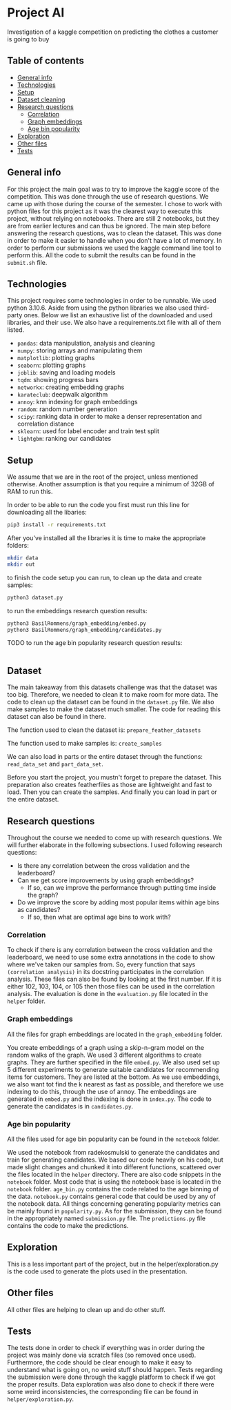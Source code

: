 # Project AI

Investigation of a kaggle competition on predicting the clothes a customer is
going to buy

## Table of contents

* [General info](#general-info)
* [Technologies](#technologies)
* [Setup](#setup)
* [Dataset cleaning](#dataset-cleaning)
* [Research questions](#research-questions)
    * [Correlation](#correlation)
    * [Graph embeddings](#graph-embeddings)
    * [Age bin popularity](#age-bin-popularity)
* [Exploration](#exploration)
* [Other files](#other-files)
* [Tests](#tests)

## General info

For this project the main goal was to try to improve the kaggle score of the
competition. This was done through the use of research questions. We came up
with those during the course of the semester. I chose to work with python files
for this project as it was the clearest way to execute this project, without
relying on notebooks. There are still 2 notebooks, but they are from earlier
lectures and can thus be ignored. The main step before answering the research
questions, was to clean the dataset. This was done in order to make it easier to
handle when you don't have a lot of memory. In order to perform our submissions
we used the kaggle command line tool to perform this. All the code to submit the
results can be found in the `submit.sh` file.

## Technologies

This project requires some technologies in order to be runnable. We used python
3.10.6. Aside from using the python libraries we also used third-party ones.
Below we list an exhaustive list of the downloaded and used libraries, and their
use. We also have a requirements.txt file with all of them listed.

* `pandas`: data manipulation, analysis and cleaning
* `numpy`: storing arrays and manipulating them
* `matplotlib`: plotting graphs
* `seaborn`: plotting graphs
* `joblib`: saving and loading models
* `tqdm`: showing progress bars
* `networkx`: creating embedding graphs
* `karateclub`: deepwalk algorithm
* `annoy`: knn indexing for graph embeddings
* `random`: random number generation
* `scipy`: ranking data in order to make a denser representation and correlation
  distance
* `sklearn`: used for label encoder and train test split
* `lightgbm`: ranking our candidates

## Setup

We assume that we are in the root of the project, unless mentioned otherwise.
Another assumption is that you require a minimum of 32GB of RAM to run this.

In order to be able to run the code you first must run this line for downloading
all the libaries:

```bash
pip3 install -r requirements.txt
```

After you've installed all the libraries it is time to make the appropriate
folders:

```bash
mkdir data
mkdir out
```

to finish the code setup you can run, to clean up the data and create samples:

```bash
python3 dataset.py
```

to run the embeddings research question results:

```bash
python3 BasilRommens/graph_embedding/embed.py
python3 BasilRommens/graph_embedding/candidates.py
```

TODO
to run the age bin popularity research question results:

```bash
```

## Dataset

The main takeaway from this datasets challenge was that the dataset was too big.
Therefore, we needed to clean it to make room for more data. The code to clean
up the dataset can be found in the `dataset.py` file. We also make samples to
make the dataset much smaller. The code for reading this dataset can also be
found in there.

The function used to clean the dataset is: `prepare_feather_datasets`

The function used to make samples is: `create_samples`

We can also load in parts or the entire dataset through the functions:
`read_data_set` and `part_data_set`.

Before you start the project, you mustn't forget to prepare the dataset. This
preparation also creates featherfiles as those are lightweight and fast to load.
Then you can create the samples. And finally you can load in part or the entire
dataset.

## Research questions

Throughout the course we needed to come up with research questions. We will
further elaborate in the following subsections. I used following research
questions:

* Is there any correlation between the cross validation and the leaderboard?
* Can we get score improvements by using graph embeddings?
    * If so, can we improve the performance through putting time inside the
      graph?
* Do we improve the score by adding most popular items within age bins as
  candidates?
    * If so, then what are optimal age bins to work with?

### Correlation

To check if there is any correlation between the cross validation and the
leaderboard, we need to use some extra annotations in the code to show where
we've taken our samples from. So, every function that
says `(correlation analysis)` in its docstring participates in the correlation
analysis. These files can also be found by looking at the first number. If it
is either 102, 103, 104, or 105 then those files can be used in the correlation
analysis. The evaluation is done in the `evaluation.py` file located in the
`helper` folder.

### Graph embeddings
All the files for graph embeddings are located in the `graph_embedding` folder.

You create embeddings of a graph using a skip-n-gram model on the random walks
of the graph. We used 3 different algorithms to create graphs. They are further
specified in the file `embed.py`. We also used set up 5 different experiments to
generate suitable candidates for recommending items for customers. They are
listed at the bottom. As we use embeddings, we also want tot find the k nearest
as fast as possible, and therefore we use indexing to do this, through the use
of annoy. The embeddings are generated in `embed.py` and the indexing is done in
`index.py`. The code to generate the candidates is in `candidates.py`.

### Age bin popularity
All the files used for age bin popularity can be found in the `notebook` folder.

We used the notebook from radekosmulski to generate the candidates and train
for generating candidates. We based our code heavily on his code, but made 
slight changes and chunked it into different functions, scattered over the files
located in the `helper` directory. There are also code snippets in the 
`notebook` folder. Most code that is using the notebook base is located in the 
`notebook` folder. `age_bin.py` contains the code related to the age binning of
the data. `notebook.py` contains general code that could be used by any of the
notebook data. All things concerning generating popularity metrics can be 
mainly found in `popularity.py`. As for the submission, they can be found in the
appropriately named `submission.py` file. The `predictions.py` file contains the
code to make the predictions.

## Exploration

This is a less important part of the project, but in the helper/exploration.py 
is the code used to generate the plots used in the presentation.

## Other files

All other files are helping to clean up and do other stuff.

## Tests

The tests done in order to check if everything was in order during the project
was mainly done via scratch files (so removed once used). Furthermore, the code
should be clear enough to make it easy to understand what is going on, no weird
stuff should happen. Tests regarding the submission were done through the kaggle
platform to check if we got the proper results. Data exploration was also done
to check if there were some weird inconsistencies, the corresponding file can be
found in `helper/exploration.py`.
